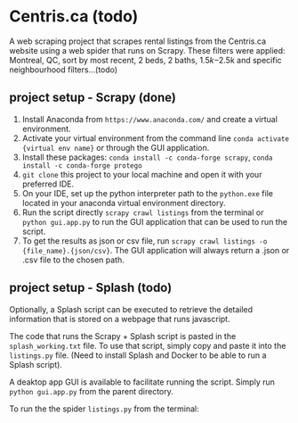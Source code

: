 # Centris.ca (todo)
A web scraping project that scrapes rental listings from the Centris.ca website using a web spider that runs on Scrapy. These filters were applied: Montreal, QC, sort by most recent, 2 beds, 2 baths, $1.5k-$2.5k and specific neighbourhood filters...(todo)

## project setup - Scrapy (done)
1. Install Anaconda from `https://www.anaconda.com/` and create a virtual environment.
2. Activate your virtual environment from the command line `conda activate {virtual env name}` or through the GUI application.
3. Install these packages: `conda install -c conda-forge scrapy`, `conda install -c conda-forge protego`
4. `git clone` this project to your local machine and open it with your preferred IDE.
5. On your IDE, set up the python interpreter path to the `python.exe` file located in your anaconda virtual environment directory.
7. Run the script directly `scrapy crawl listings` from the terminal or `python gui.app.py` to run the GUI application that can be used to run the script.
8. To get the results as json or csv file, run `scrapy crawl listings -o {file_name}.{json/csv}`. The GUI application will always return a .json or .csv file to the chosen path.

## project setup - Splash (todo)
Optionally, a Splash script can be executed to retrieve the detailed information that is stored on a webpage that runs javascript. 

The code that runs the Scrapy + Splash script is pasted in the `splash_working.txt` file. To use that script, simply copy and paste it into the `listings.py` file. (Need to install Splash and Docker to be able to run a Splash script).

A deaktop app GUI is available to facilitate running the script. Simply run `python gui.app.py` from the parent directory.

To run the the spider `listings.py` from the terminal:

